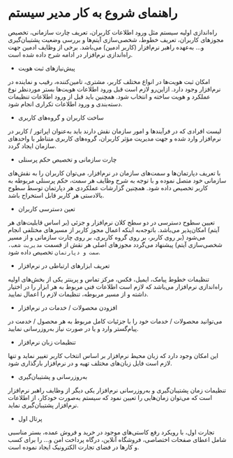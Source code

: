 # راهنمای شروع به کار مدیر سیستم


راه‌اندازی اولیه سیستم مثل ورود اطلاعات کاربران، تعریف چارت سازمانی، تخصیص مجوزهای کاربران، تعریف خطوط، شخصی‌سازی آیتم‌ها و بررسی وضعیت پشتیبان‌گیری و... به‌عهده راهبر نرم‌افزار (کاربر ادمین) می‌باشد. برخی از وظایف ادمین جهت راه‌اندازی نرم‌افزار در ادامه شرح داده شده است.


- پیش‌نیازهای ثبت هویت

امکان ثبت هویت‌ها در انواع مختلف کاربر، مشتری، تامین‌کننده، رقیب و نماینده در نرم‌افزار وجود دارد. ازاین‌رو لازم است قبل  ورود اطلاعات هویت‌ها بستر موردنظر نوع عملکرد و هویت ساخته و انتخاب شود. همچنین باید قبل از ورود اطلاعات تنظیمات دسته‌بندی و ورود اطلاعات تکراری انجام شود.

	
- ساخت کاربران و گروه‌های کاربری

لیست افرادی که در فرآیندها و امور سازمان نقش دارند باید به‌عنوان اپراتور / کاربر در نرم‌افزار وارد شده و جهت مدیریت مؤثر کاربران، گروه‌های کاربری متناظر با واحدهای سازمان ایجاد گردد.


-  چارت سازمانی و تخصیص حکم پرسنلی

با تعریف دپارتمان‌ها و سمت‌های سازمان در نرم‌افزار، می‌توان کاربران را به نقش‌های سازمانی خود متصل نموده و با توجه به شرح وظایف هر سمت، حکم پرسنلی مربوطه به کاربر تخصیص داده شود. همچنین گزارشات عملکردی هر دپارتمان توسط سطوح بالادستی هر کاربر قابل استخراج باشد. 


- تعین دسترسی کاربران

تعیین سطوح دسترسی در دو سطح کلان نرم‌افزار و جزئی (بر اساس قابلیت‌های هر آیتم) امکان‌پذیر می‌باشد. باتوجه‌به اینکه اعمال مجوز کاربر از مسیرهای مختلفی انجام می‌شود (بر روی کاربر، بر روی گروه کاربری، بر روی چارت سازمانی و از مسیر شخصی‌سازی آیتم) پیشنهاد می‌گردد مجوز‌های اصلی هر نقش از قسمت  `مدیریت شعب، سمت و دپارتمان`  تخصیص داده شود.


- تعریف ابزارهای ارتباطی در نرم‌افزار

تنظیمات خطوط پیامک، ایمیل، فکس، مرکز تماس و پرینتر یکی از بخش‌های اولیه راه‌اندازی نرم‌افزار می‌باشد که لازم است اطلاعات فنی مربوط به هر ابزار را در اختیار داشته و از مسیر مربوطه، تنظیمات لازم را اعمال نمایید.


- افزودن محصولات / خدمات در نرم‌افزار

می‌توانید محصولات / خدمات خود را با جزئیات کامل مربوط به هر محصول / خدمت در پیام‌گستر وارد و یا در صورت نیاز به‌روزرسانی نمایید. 


- تنظیمات زبان نرم‌افزار

این امکان وجود دارد که زبان محیط نرم‌افزار بر اساس انتخاب کاربر تغییر نماید و تنها لازم است فایل زبان‌های مختلف تهیه و در نرم‌افزار بارگذاری شود.


- به‌روزرسانی و پشتیبان‌گیری

تنظیمات زمان پشتیبان‌گیری و به‌روزرسانی نرم‌افزار یکی دیگر از وظایف راهبر نرم‌افزار است که می‌توان زمان‌هایی را تعیین نمود که سیستم به‌صورت خودکار، از اطلاعات نرم‌افزار پشتیبان‌گیری نماید.


- پرتال اول

تجارت اول، با رویکرد رفع کاستی‌های موجود در خرید و فروش عمده، بستر مناسبی شامل اعطای صفحات اختصاصی، فروشگاه آنلاین، درگاه پرداخت امن و... را برای کسب و کارها در فضای تجارت الکترونیک ایجاد نموده است.

